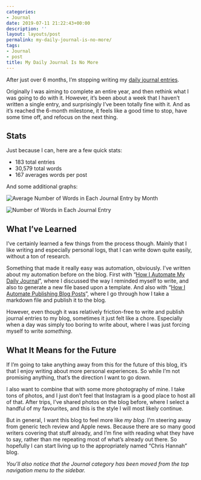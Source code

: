 ```yaml
---
categories:
- Journal
date: 2019-07-11 21:22:43+00:00
description: ''
layout: layouts/post
permalink: my-daily-journal-is-no-more/
tags:
- Journal
- post
title: My Daily Journal Is No More
---
```


<p>After just over 6 months, I’m stopping writing my <a href="https://chrishannah.me/category/micro/journal/">daily journal entries</a>.</p>
<p>Originally I was aiming to complete an entire year, and then rethink what I was going to do with it. However, it’s been about a week that I haven’t written a single entry, and surprisingly I’ve been totally fine with it. And as it’s reached the 6-month milestone, it feels like a good time to stop, have some time off, and refocus on the next thing.</p>
<h2>Stats</h2>
<p>Just because I can, here are a few quick stats:</p>
<ul>
<li>183 total entries</li>
<li>30,579 total words</li>
<li>167 averages words per post</li>
</ul>
<p>And some additional graphs:</p>
<p><img src="https://cdn.chrishannah.me/images/2019/07/months.png" alt="Average Number of Words in Each Journal Entry by Month"></p>
<p><img src="https://cdn.chrishannah.me/images/2019/07/days-1.png" alt="Number of Words in Each Journal Entry"></p>
<h2>What I’ve Learned</h2>
<p>I’ve certainly learned a few things from the process though. Mainly that I like writing and especially personal logs, that I can write down quite easily, without a ton of research.</p>
<p>Something that made it really easy was automation, obviously. I’ve written about my automation before on the blog. First with “<a href="https://chrishannah.me/how-i-automate-my-daily-journal/">How I Automate My Daily Journal</a>”, where I discussed the way I reminded myself to write, and also to generate a new file based upon a template. And also with “<a href="https://chrishannah.me/how-i-automate-publishing-blog-posts/">How I Automate Publishing Blog Posts</a>”, where I go through how I take a markdown file and publish it to the blog.</p>
<p>However, even though it was relatively friction-free to write and publish journal entries to my blog, sometimes it just felt like a chore. Especially when a day was simply too boring to write about, where I was just forcing myself to write <em>something</em>.</p>
<h2>What It Means for the Future</h2>
<p>If I’m going to take anything away from this for the future of this blog, it’s that I enjoy writing about more personal experiences. So while I’m not promising anything, that’s the direction I want to go down.</p>
<p>I also want to combine that with some more photography of mine. I take tons of photos, and I just don’t feel that Instagram is a good place to host all of that. After trips, I’ve shared photos on the blog before, where I select a handful of my favourites, and this is the style I will most likely continue.</p>
<p>But in general, I want this blog to feel more like <em>my blog</em>. I’m steering away from generic tech review and Apple news. Because there are so many good writers covering that stuff already, and I’m fine with reading what they have to say, rather than me repeating most of what’s already out there. So hopefully I can start living up to the appropriately named “Chris Hannah” blog.</p>
<p><em>You&#8217;ll also notice that the Journal category has been moved from the top navigation menu to the sidebar.</em></p>